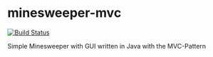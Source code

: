 # minesweeper-mvc

[![Build Status](https://travis-ci.org/jsaalfeld/minesweeper-mvc.svg)](https://travis-ci.org/jsaalfeld/minesweeper-mvc)

Simple Minesweeper with GUI written in Java with the MVC-Pattern